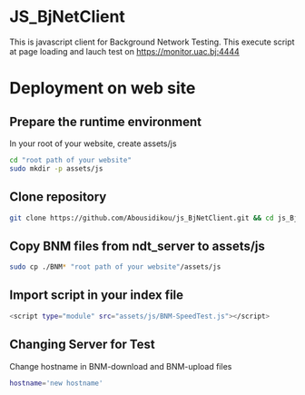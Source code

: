 # JS_BjNetClient
This is javascript client for Background Network Testing.
This execute script at page loading and lauch test on https://monitor.uac.bj:4444

# Deployment on web site

## Prepare the runtime environment
In your root of your website, create assets/js 

```bash
cd "root path of your website"
sudo mkdir -p assets/js
```

## Clone repository
```bash
git clone https://github.com/Abousidikou/js_BjNetClient.git && cd js_BjNetClient
```
## Copy BNM files from ndt_server to assets/js
```bash
sudo cp ./BNM* "root path of your website"/assets/js
```

## Import script in your index file
```bash
<script type="module" src="assets/js/BNM-SpeedTest.js"></script>
```

## Changing Server for Test
Change hostname in BNM-download and BNM-upload files 
```bash
hostname='new hostname'
```

